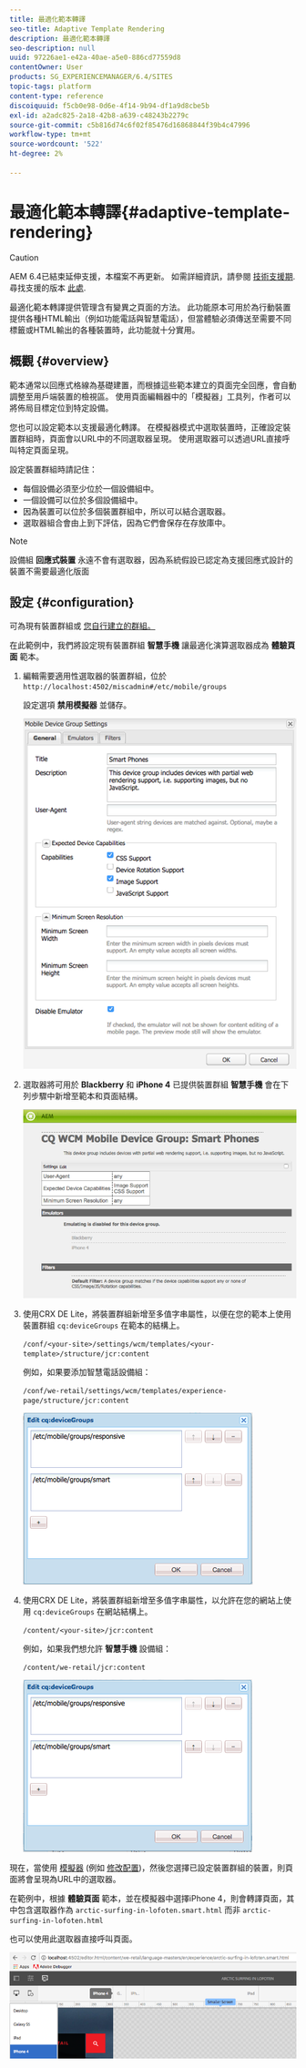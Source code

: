 ```yaml
---
title: 最適化範本轉譯
seo-title: Adaptive Template Rendering
description: 最適化範本轉譯
seo-description: null
uuid: 97226ae1-e42a-40ae-a5e0-886cd77559d8
contentOwner: User
products: SG_EXPERIENCEMANAGER/6.4/SITES
topic-tags: platform
content-type: reference
discoiquuid: f5cb0e98-0d6e-4f14-9b94-df1a9d8cbe5b
exl-id: a2adc825-2a18-42b8-a639-c48243b2279c
source-git-commit: c5b816d74c6f02f85476d16868844f39b4c47996
workflow-type: tm+mt
source-wordcount: '522'
ht-degree: 2%

---
```


# 最適化範本轉譯{#adaptive-template-rendering}

>[!CAUTION]
>
>AEM 6.4已結束延伸支援，本檔案不再更新。 如需詳細資訊，請參閱 [技術支援期](https://helpx.adobe.com//tw/support/programs/eol-matrix.html). 尋找支援的版本 [此處](https://experienceleague.adobe.com/docs/).

最適化範本轉譯提供管理含有變異之頁面的方法。 此功能原本可用於為行動裝置提供各種HTML輸出（例如功能電話與智慧電話），但當體驗必須傳送至需要不同標籤或HTML輸出的各種裝置時，此功能就十分實用。

## 概觀 {#overview}

範本通常以回應式格線為基礎建置，而根據這些範本建立的頁面完全回應，會自動調整至用戶端裝置的檢視區。 使用頁面編輯器中的「模擬器」工具列，作者可以將佈局目標定位到特定設備。

您也可以設定範本以支援最適化轉譯。 在模擬器模式中選取裝置時，正確設定裝置群組時，頁面會以URL中的不同選取器呈現。 使用選取器可以透過URL直接呼叫特定頁面呈現。

設定裝置群組時請記住：

* 每個設備必須至少位於一個設備組中。
* 一個設備可以位於多個設備組中。
* 因為裝置可以位於多個裝置群組中，所以可以結合選取器。
* 選取器組合會由上到下評估，因為它們會保存在存放庫中。

>[!NOTE]
>
>設備組 **回應式裝置** 永遠不會有選取器，因為系統假設已認定為支援回應式設計的裝置不需要最適化版面

## 設定 {#configuration}

可為現有裝置群組或 [您自行建立的群組。](/help/sites-developing/mobile.md#device-groups)

在此範例中，我們將設定現有裝置群組 **智慧手機** 讓最適化演算選取器成為 **體驗頁面** 範本。

1. 編輯需要適用性選取器的裝置群組，位於 `http://localhost:4502/miscadmin#/etc/mobile/groups`

   設定選項 **禁用模擬器** 並儲存。

   ![chlimage_1-157](assets/chlimage_1-157.png)

1. 選取器將可用於 **Blackberry** 和 **iPhone 4** 已提供裝置群組 **智慧手機** 會在下列步驟中新增至範本和頁面結構。

   ![chlimage_1-158](assets/chlimage_1-158.png)

1. 使用CRX DE Lite，將裝置群組新增至多值字串屬性，以便在您的範本上使用裝置群組 `cq:deviceGroups` 在範本的結構上。

   `/conf/<your-site>/settings/wcm/templates/<your-template>/structure/jcr:content`

   例如，如果要添加智慧電話設備組：

   `/conf/we-retail/settings/wcm/templates/experience-page/structure/jcr:content`

   ![chlimage_1-159](assets/chlimage_1-159.png)

1. 使用CRX DE Lite，將裝置群組新增至多值字串屬性，以允許在您的網站上使用 `cq:deviceGroups` 在網站結構上。

   `/content/<your-site>/jcr:content`

   例如，如果我們想允許 **智慧手機** 設備組：

   `/content/we-retail/jcr:content`

   ![chlimage_1-160](assets/chlimage_1-160.png)

現在，當使用 [模擬器](/help/sites-authoring/responsive-layout.md#layout-definitions-device-emulation-and-breakpoints) (例如 [修改配置](/help/sites-authoring/responsive-layout.md))，然後您選擇已設定裝置群組的裝置，則頁面將會呈現為URL中的選取器。

在範例中，根據 **體驗頁面** 範本，並在模擬器中選擇iPhone 4，則會轉譯頁面，其中包含選取器作為 `arctic-surfing-in-lofoten.smart.html` 而非 `arctic-surfing-in-lofoten.html`

也可以使用此選取器直接呼叫頁面。

![chlimage_1-161](assets/chlimage_1-161.png)
